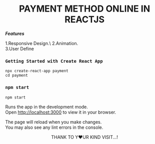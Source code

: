 <h1 align=center>PAYMENT METHOD ONLINE IN REACTJS </h1>

***Features***

1.Responsive Design.\ 
2.Animation.\
3.User Define

### `Getting Started with Create React App`
```
npx create-react-app payment
cd payment
```


### `npm start`

```
npm start
```
Runs the app in the development mode.\
Open [http://localhost:3000](http://localhost:3000) to view it in your browser.

The page will reload when you make changes.\
You may also see any lint errors in the console.


<p align=center> THANK TO Y❤️UR KIND VISIT...!</p>

